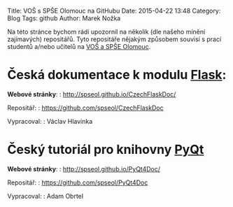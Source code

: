 Title: VOŠ s SPŠE Olomouc na GitHubu
Date: 2015-04-22 13:48
Category: Blog
Tags: github
Author: Marek Nožka


[Flask]: http://flask.pocoo.org/

Na této stránce bychom rádi upozornil na několik (dle našeho mínění zajímavých)
repositářů. Tyto repositáře nějakým způsobem souvisí s prací studentů a/nebo
učitelů na [VOŠ a SPŠE Olomouc](http://www.spseol.cz/).

# Česká dokumentace k modulu [Flask][]:

**Webové stránky**:
: <http://spseol.github.io/CzechFlaskDoc/>

Repositář:
: <https://github.com/spseol/CzechFlaskDoc>

Vypracoval:
: Václav Hlavinka

# Český tutoriál pro knihovny [PyQt](https://cs.wikipedia.org/wiki/PyQt)

**Webové stránky**:
: <http://spseol.github.io/PyQt4Doc/>

Repositář:
: <https://github.com/spseol/PyQt4Doc>

Vypracoval:
: Adam Obrtel 

